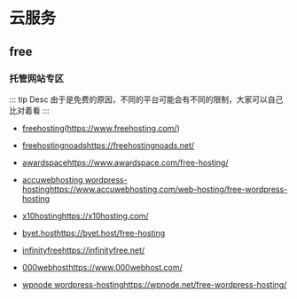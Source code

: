 # 云服务

## free

### 托管网站专区
::: tip Desc
由于是免费的原因，不同的平台可能会有不同的限制，大家可以自己比对着看
:::
* [freehosting](https://www.freehosting.com/)(https://www.freehosting.com/)

* [freehostingnoads](https://freehostingnoads.net/)https://freehostingnoads.net/

* [awardspace](https://www.awardspace.com/free-hosting/)https://www.awardspace.com/free-hosting/

* [accuwebhosting  wordpress-hosting]()https://www.accuwebhosting.com/web-hosting/free-wordpress-hosting

* [x10hosting](https://x10hosting.com/)https://x10hosting.com/

* [byet.host](https://byet.host/free-hosting)https://byet.host/free-hosting

* [infinityfree](https://infinityfree.net/)https://infinityfree.net/

* [000webhost](https://www.000webhost.com/)https://www.000webhost.com/

* [wpnode wordpress-hosting](https://wpnode.net/free-wordpress-hosting/)https://wpnode.net/free-wordpress-hosting/